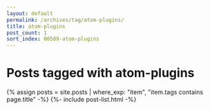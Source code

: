 ```yaml
---
layout: default
permalink: /archives/tag/atom-plugins/
title: atom-plugins
post_count: 1
sort_index: 00589-atom-plugins
---
```

<h1 class="page-heading">Posts tagged with atom-plugins</h1>
{% assign posts = site.posts | where_exp: "item", "item.tags contains page.title" -%}
{%- include post-list.html -%}
